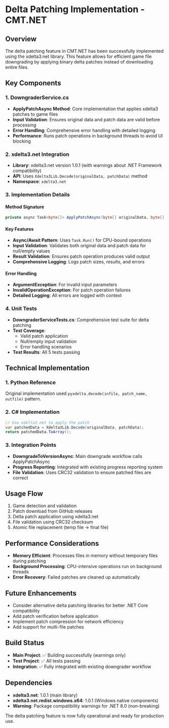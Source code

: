 # Delta Patching Implementation - CMT.NET

## Overview
The delta patching feature in CMT.NET has been successfully implemented using the xdelta3.net library. This feature allows for efficient game file downgrading by applying binary delta patches instead of downloading entire files.

## Key Components

### 1. DowngraderService.cs
- **ApplyPatchAsync Method**: Core implementation that applies xdelta3 patches to game files
- **Input Validation**: Ensures original data and patch data are valid before processing
- **Error Handling**: Comprehensive error handling with detailed logging
- **Performance**: Runs patch operations in background threads to avoid UI blocking

### 2. xdelta3.net Integration
- **Library**: xdelta3.net version 1.0.1 (with warnings about .NET Framework compatibility)
- **API**: Uses `Xdelta3Lib.Decode(originalData, patchData)` method
- **Namespace**: `xdelta3.net`

### 3. Implementation Details

#### Method Signature
```csharp
private async Task<byte[]> ApplyPatchAsync(byte[] originalData, byte[] patchData)
```

#### Key Features
- **Async/Await Pattern**: Uses `Task.Run()` for CPU-bound operations
- **Input Validation**: Validates both original data and patch data for null/empty values
- **Result Validation**: Ensures patch operation produces valid output
- **Comprehensive Logging**: Logs patch sizes, results, and errors

#### Error Handling
- **ArgumentException**: For invalid input parameters
- **InvalidOperationException**: For patch operation failures
- **Detailed Logging**: All errors are logged with context

### 4. Unit Tests
- **DowngraderServiceTests.cs**: Comprehensive test suite for delta patching
- **Test Coverage**: 
  - Valid patch application
  - Null/empty input validation
  - Error handling scenarios
- **Test Results**: All 5 tests passing

## Technical Implementation

### 1. Python Reference
Original implementation used `pyxdelta.decode(infile, patch_name, outfile)` pattern.

### 2. C# Implementation
```csharp
// Use xdelta3.net to apply the patch
var patchedData = Xdelta3Lib.Decode(originalData, patchData);
return patchedData.ToArray();
```

### 3. Integration Points
- **DowngradeToVersionAsync**: Main downgrade workflow calls ApplyPatchAsync
- **Progress Reporting**: Integrated with existing progress reporting system
- **File Validation**: Uses CRC32 validation to ensure patched files are correct

## Usage Flow
1. Game detection and validation
2. Patch download from GitHub releases
3. Delta patch application using xdelta3.net
4. File validation using CRC32 checksum
5. Atomic file replacement (temp file → final file)

## Performance Considerations
- **Memory Efficient**: Processes files in memory without temporary files during patching
- **Background Processing**: CPU-intensive operations run on background threads
- **Error Recovery**: Failed patches are cleaned up automatically

## Future Enhancements
- Consider alternative delta patching libraries for better .NET Core compatibility
- Add patch verification before application
- Implement patch compression for network efficiency
- Add support for multi-file patches

## Build Status
- **Main Project**: ✅ Building successfully (warnings only)
- **Test Project**: ✅ All tests passing
- **Integration**: ✅ Fully integrated with existing downgrader workflow

## Dependencies
- **xdelta3.net**: 1.0.1 (main library)
- **xdelta3.net.redist.windows.x64**: 1.0.1 (Windows native components)
- **Warning**: Package compatibility warnings for .NET 8.0 (non-breaking)

The delta patching feature is now fully operational and ready for production use.
